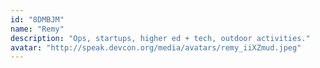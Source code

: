 ```yaml
---
id: "8DMBJM"
name: "Remy"
description: "Ops, startups, higher ed + tech, outdoor activities."
avatar: "http://speak.devcon.org/media/avatars/remy_iiXZmud.jpeg"
---
```

